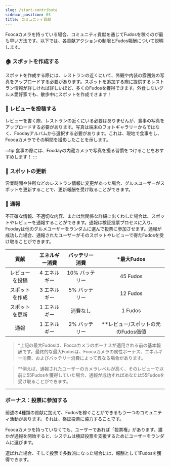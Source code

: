 ```yaml
---
slug: /start-contribute
sidebar_position: 03
title: コミュニティ貢献
---
```


Foocaカメラを持っている場合、コミュニティ貢献を通じてFudosを稼ぐのが最も早い方法です。以下では、各貢献アクションの制限とFudos報酬について説明します。
 
### 🏠 スポットを作成する

スポットを作成する際には、レストランの近くにいて、外観や内装の雰囲気の写真をアップロードする必要があります。スポットを追加する際に提供するレストラン情報が詳しければ詳しいほど、多くのFudosを獲得できます。外食しないグルメ愛好家でも、散歩中にスポットを作成できます！

### 📓 レビューを投稿する

レビューを書く際、レストランの近くにいる必要はありませんが、食事の写真をアップロードする必要があります。写真は端末のフォトギャラリーからではなく、Foodayアルバムから選択する必要があります。これは、現地で食事をし、Foocaカメラでその瞬間を撮影したことを示します。

:::tip
食事の際には、Foodayの内蔵カメラで写真を撮る習慣をつけることをおすすめします！
:::


### 👷 スポットの更新

営業時間や住所などのレストラン情報に変更があった場合、グルメユーザーがスポットを更新することで、更新報酬を受け取ることができます。

### 🚨 通報

不正確な情報、不適切な内容、または無関係な詳細に出くわした場合は、スポットやレビューを通報することができます。通報は検証投票プロセスに入り、Foodayは他のグルメユーザーをランダムに選んで投票に参加させます。通報が成功した場合、通報されたユーザーがそのスポットやレビューで得たFudosを受け取ることができます。

| 貢献  | エネルギー消費   | バッテリー消費     | *最大Fudos    |
|:---:        | :---:        |:---:       | :---:       |
| レビューを投稿 | 4 エネルギー | 10% バッテリー  | 45 Fudos    |
| スポットを作成 | 3 エネルギー  | 5% バッテリー   | 12 Fudos   |
| スポットを更新 | 1 エネルギー  | 消費なし   | 1 Fudos    |
| 通報      | 1 エネルギー  | 2% バッテリー   | **レビュー/スポットの元のFudos価値     |
  
> *上記の最大Fudosは、Foocaカメラのボーナスが適用される前の基本報酬です。最終的な最大Fudosは、Foocaカメラの属性ボーナス、エネルギー消費、およびバッテリー消費によって異なる場合があります。

> **例えば、通報されたユーザーのカメラレベルが高く、そのレビューで以前に55Fudosを獲得していた場合、通報が成功すればあなたは55Fudosを受け取ることができます。

***

### ボーナス：投票に参加する

前述の4種類の貢献に加えて、Fudosを稼ぐことができるもう一つのコミュニティ活動があります。それは、検証投票に協力することです。

Foocaカメラを持っていなくても、ユーザーであれば「投票権」があります。誰かが通報を開始すると、システムは検証投票を支援するためにユーザーをランダムに選びます。

選ばれた場合、そして投票で多数派になった場合には、報酬として1Fudosを獲得できます。
